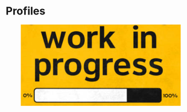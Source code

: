 # Profiles

<figure><img src="../.gitbook/assets/image (19).png" alt=""><figcaption></figcaption></figure>
